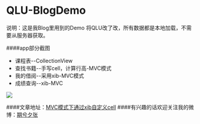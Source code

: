 # QLU-BlogDemo

说明：这是我Blog里用到的Demo
将QLU改了改，所有数据都是本地加载，不需要从服务器获取。

####app部分截图

* 课程表--CollectionView
* 查找书籍--手写cell，计算行高-MVC模式
* 我的借阅--采用xib-MVC模式
* 成绩查询--xib-MVC   

![](http://7xn9bi.com1.z0.glb.clouddn.com/app.png)

####文章地址：[MVC模式下通过xib自定义cell](http://www.jianshu.com/p/9917cb6888b0)
####有兴趣的话欢迎关注我的微博：[期兮夕张](http://www.weibo.com/3126314295/profile?rightmod=1&wvr=6&mod=personinfo)

